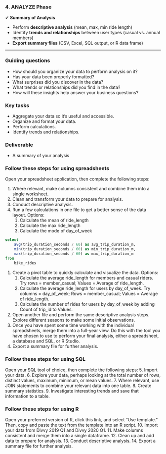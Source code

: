 ### **4. ANALYZE Phase**

✔ **Summary of Analysis**

- Perform **descriptive analysis** (mean, max, min ride length)
- Identify **trends and relationships** between user types (casual vs. annual members)
- **Export summary files** (CSV, Excel, SQL output, or R data frame)

---

### Guiding questions
- How should you organize your data to perform analysis on it?
- Has your data been properly formatted?
- What surprises did you discover in the data?
- What trends or relationships did you find in the data?
- How will these insights help answer your business questions?
### Key tasks
- Aggregate your data so it’s useful and accessible.
- Organize and format your data.
- Perform calculations.
- Identify trends and relationships.
### Deliverable
- A summary of your analysis

### Follow these steps for using spreadsheets
Open your spreadsheet application, then complete the following steps:
1. Where relevant, make columns consistent and combine them into a single worksheet.
2. Clean and transform your data to prepare for analysis.
3. Conduct descriptive analysis.
4. Run a few calculations in one file to get a better sense of the data layout. Options:
	1. Calculate the mean of ride_length
	2. Calculate the max ride_length
	3. Calculate the mode of day_of_week
```sql
select
    avg(trip_duration_seconds / 60) as avg_trip_duration_m,
    min(trip_duration_seconds / 60) as min_trip_duration_m,
    max(trip_duration_seconds / 60) as max_trip_duration_m
from
    bike_rides
```
1. Create a pivot table to quickly calculate and visualize the data. Options:
	1. Calculate the average ride_length for members and casual riders. Try rows = member_casual; Values = Average of ride_length.
	2. Calculate the average ride_length for users by day_of_week. Try columns = day_of_week; Rows = member_casual; Values = Average of ride_length.
	3. Calculate the number of rides for users by day_of_week by adding Count of trip_id to Values.
2. Open another file and perform the same descriptive analysis steps. Explore different seasons to make some initial observations.
3. Once you have spent some time working with the individual spreadsheets, merge them into a full-year view. Do this with the tool you have chosen to use to perform your final analysis, either a spreadsheet, a database and SQL, or R Studio.
4. Export a summary file for further analysis.
### Follow these steps for using SQL
Open your SQL tool of choice, then complete the following steps:
5. Import your data.
6. Explore your data, perhaps looking at the total number of rows, distinct values, maximum, minimum, or mean values.
7. Where relevant, use JOIN statements to combine your relevant data into one table.
8. Create summary statistics.
9. Investigate interesting trends and save that information to a table.
### Follow these steps for using R
Open your preferred version of R, click this link, and select “Use template.” Then, copy and paste the text from the template into an R script.
10. Import your data from Divvy 2019 Q1 and Divvy 2020 Q1.
11. Make columns consistent and merge them into a single dataframe.
12. Clean up and add data to prepare for analysis.
13. Conduct descriptive analysis.
14. Export a summary file for further analysis.